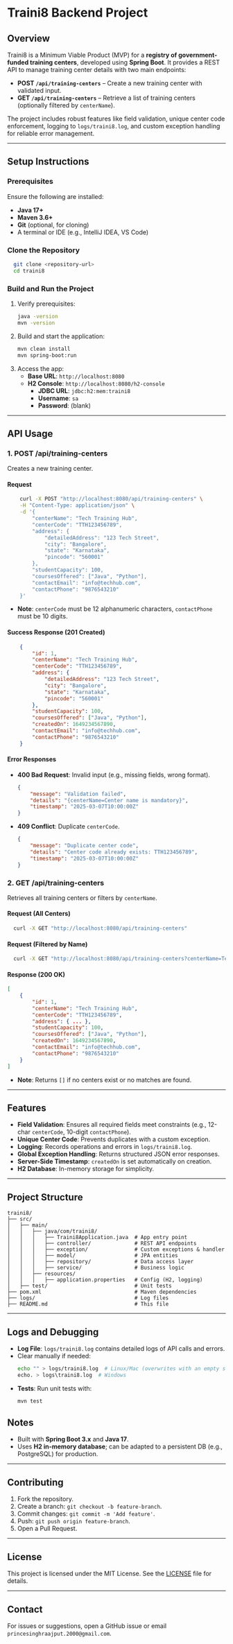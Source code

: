# Traini8 Backend Project

## Overview
Traini8 is a Minimum Viable Product (MVP) for a **registry of government-funded training centers**, developed using **Spring Boot**. It provides a REST API to manage training center details with two main endpoints:
- **POST `/api/training-centers`** – Create a new training center with validated input.
- **GET `/api/training-centers`** – Retrieve a list of training centers (optionally filtered by `centerName`).

The project includes robust features like field validation, unique center code enforcement, logging to `logs/traini8.log`, and custom exception handling for reliable error management.

---

## Setup Instructions

### Prerequisites
Ensure the following are installed:
- **Java 17+**
- **Maven 3.6+**
- **Git** (optional, for cloning)
- A terminal or IDE (e.g., IntelliJ IDEA, VS Code)

### Clone the Repository
```bash
  git clone <repository-url>
  cd traini8
```

### Build and Run the Project
1. Verify prerequisites:
   ```bash
   java -version
   mvn -version
   ```
2. Build and start the application:
   ```bash
   mvn clean install
   mvn spring-boot:run
   ```
3. Access the app:
    - **Base URL**: `http://localhost:8080`
    - **H2 Console**: `http://localhost:8080/h2-console`
        - **JDBC URL**: `jdbc:h2:mem:traini8`
        - **Username**: `sa`
        - **Password**: (blank)

---

## API Usage

### 1. POST /api/training-centers
Creates a new training center.

#### Request
```bash
    curl -X POST "http://localhost:8080/api/training-centers" \
    -H "Content-Type: application/json" \
    -d '{
        "centerName": "Tech Training Hub",
        "centerCode": "TTH123456789",
        "address": {
            "detailedAddress": "123 Tech Street",
            "city": "Bangalore",
            "state": "Karnataka",
            "pincode": "560001"
        },
        "studentCapacity": 100,
        "coursesOffered": ["Java", "Python"],
        "contactEmail": "info@techhub.com",
        "contactPhone": "9876543210"
    }'
```
- **Note**: `centerCode` must be 12 alphanumeric characters, `contactPhone` must be 10 digits.

#### Success Response (201 Created)
```json
    {
        "id": 1,
        "centerName": "Tech Training Hub",
        "centerCode": "TTH123456789",
        "address": {
            "detailedAddress": "123 Tech Street",
            "city": "Bangalore",
            "state": "Karnataka",
            "pincode": "560001"
        },
        "studentCapacity": 100,
        "coursesOffered": ["Java", "Python"],
        "createdOn": 1649234567890,
        "contactEmail": "info@techhub.com",
        "contactPhone": "9876543210"
    }
```

#### Error Responses
- **400 Bad Request**: Invalid input (e.g., missing fields, wrong format).
  ```json
  {
      "message": "Validation failed",
      "details": "{centerName=Center name is mandatory}",
      "timestamp": "2025-03-07T10:00:00Z"
  }
  ```
- **409 Conflict**: Duplicate `centerCode`.
  ```json
  {
      "message": "Duplicate center code",
      "details": "Center code already exists: TTH123456789",
      "timestamp": "2025-03-07T10:00:00Z"
  }
  ```

### 2. GET /api/training-centers
Retrieves all training centers or filters by `centerName`.

#### Request (All Centers)
```bash
  curl -X GET "http://localhost:8080/api/training-centers"
```

#### Request (Filtered by Name)
```bash
  curl -X GET "http://localhost:8080/api/training-centers?centerName=Tech"
```

#### Response (200 OK)
```json
[
    {
        "id": 1,
        "centerName": "Tech Training Hub",
        "centerCode": "TTH123456789",
        "address": { ... },
        "studentCapacity": 100,
        "coursesOffered": ["Java", "Python"],
        "createdOn": 1649234567890,
        "contactEmail": "info@techhub.com",
        "contactPhone": "9876543210"
    }
]
```
- **Note**: Returns `[]` if no centers exist or no matches are found.

---

## Features
- **Field Validation**: Ensures all required fields meet constraints (e.g., 12-char `centerCode`, 10-digit `contactPhone`).
- **Unique Center Code**: Prevents duplicates with a custom exception.
- **Logging**: Records operations and errors in `logs/traini8.log`.
- **Global Exception Handling**: Returns structured JSON error responses.
- **Server-Side Timestamp**: `createdOn` is set automatically on creation.
- **H2 Database**: In-memory storage for simplicity.

---

## Project Structure
```
traini8/
├── src/
│   ├── main/
│   │   ├── java/com/traini8/
│   │   │   ├── Traini8Application.java  # App entry point
│   │   │   ├── controller/              # REST API endpoints
│   │   │   ├── exception/               # Custom exceptions & handler
│   │   │   ├── model/                   # JPA entities
│   │   │   ├── repository/              # Data access layer
│   │   │   ├── service/                 # Business logic
│   │   ├── resources/
│   │   │   ├── application.properties   # Config (H2, logging)
│   ├── test/                            # Unit tests
├── pom.xml                              # Maven dependencies
├── logs/                                # Log files
├── README.md                            # This file
```

---

## Logs and Debugging
- **Log File**: `logs/traini8.log` contains detailed logs of API calls and errors.
- Clear manually if needed:
    ```bash
    echo "" > logs/traini8.log  # Linux/Mac (overwrites with an empty string)
    echo. > logs\traini8.log  # Windows
    ```
- **Tests**: Run unit tests with:
  ```bash
  mvn test
  ```



## Notes
- Built with **Spring Boot 3.x** and **Java 17**.
- Uses **H2 in-memory database**; can be adapted to a persistent DB (e.g., PostgreSQL) for production.

---

## Contributing
1. Fork the repository.
2. Create a branch: `git checkout -b feature-branch`.
3. Commit changes: `git commit -m 'Add feature'`.
4. Push: `git push origin feature-branch`.
5. Open a Pull Request.

---

## License
This project is licensed under the MIT License. See the [LICENSE](LICENSE) file for details.

---

## Contact
For issues or suggestions, open a GitHub issue or email `princesinghraajput.2000@gmail.com`.